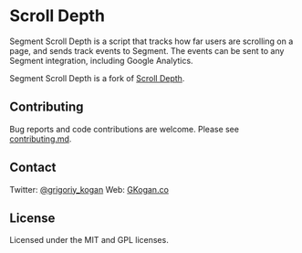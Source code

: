 # Scroll Depth
Segment Scroll Depth is a script that tracks how far users are scrolling on a page, and sends track events to Segment. The events can be sent to any Segment integration, including Google Analytics.

Segment Scroll Depth is a fork of [Scroll Depth](https://github.com/robflaherty/jquery-scrolldepth).

## Contributing
Bug reports and code contributions are welcome. Please see [contributing.md](https://github.com/robflaherty/jquery-scrolldepth/blob/master/contributing.md).

## Contact
Twitter: [@grigoriy_kogan](https://twitter.com/grigoriy_kogan)
Web: [GKogan.co](http://www.gkogan.co)

## License
Licensed under the MIT and GPL licenses.
